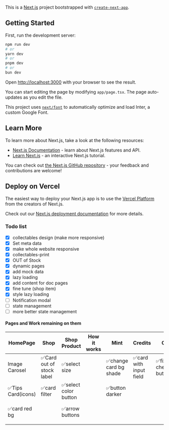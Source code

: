 This is a [Next.js](https://nextjs.org/) project bootstrapped with [`create-next-app`](https://github.com/vercel/next.js/tree/canary/packages/create-next-app).

## Getting Started

First, run the development server:

```bash
npm run dev
# or
yarn dev
# or
pnpm dev
# or
bun dev
```

Open [http://localhost:3000](http://localhost:3000) with your browser to see the result.

You can start editing the page by modifying `app/page.tsx`. The page auto-updates as you edit the file.

This project uses [`next/font`](https://nextjs.org/docs/basic-features/font-optimization) to automatically optimize and load Inter, a custom Google Font.

## Learn More

To learn more about Next.js, take a look at the following resources:

- [Next.js Documentation](https://nextjs.org/docs) - learn about Next.js features and API.
- [Learn Next.js](https://nextjs.org/learn) - an interactive Next.js tutorial.

You can check out [the Next.js GitHub repository](https://github.com/vercel/next.js/) - your feedback and contributions are welcome!

## Deploy on Vercel

The easiest way to deploy your Next.js app is to use the [Vercel Platform](https://vercel.com/new?utm_medium=default-template&filter=next.js&utm_source=create-next-app&utm_campaign=create-next-app-readme) from the creators of Next.js.

Check out our [Next.js deployment documentation](https://nextjs.org/docs/deployment) for more details.
 
<!-- TODO: -->
### Todo list
- [x] collectables design (make more responsive)
- [x] Set meta data 
- [x] make whole website responsive 
- [x] collectables-print
- [x] OUT of Stock 
- [x] dynamic pages
- [x] add mock data  
- [x] lazy loading
- [x] add content for  doc pages
- [x] fine tune (shop item)
- [x]  style lazy loading
- [ ]   Notification modal 
- [ ] state management
- [ ] more better state management
 
#### Pages and Work remaining on them
| HomePage         | Shop                    | Shop Product        | How it works | Mint                 | Credits               | Cart                | User Profile(my art) | Collectables | Print                  | Media           | History                  | New Article | Card               | Crypto                 | Settings | Your NFTs      |
| ---------------- | ----------------------- | ------------------- | ------------ | -------------------- | --------------------- | ------------------- | -------------------- | ------------ | ---------------------- | --------------- | ------------------------ | ----------- | ------------------ | ---------------------- | -------- | -------------- |
| Image Carosel    | ✅Card out of stock label |✅select size         |              | ✅change card bg shade |✅card with input field |✅fix checkout button |✅highlight on hover   |              | ✅find and possibly redo |✅customise cards |✅make dropdown functional |✅fix buttons | fix enter state    | fix enter state        |✅revisit  |✅add filter     |
|✅Tips Card(icons) | ✅card filter             |✅select color button |              | ✅button darker        |                       |                     |                      |              |                        |                 |                          |             |✅fix card highlight | <br>fix card highlight |          |✅add more cards |
|✅card red bg      |                         |✅arrow buttons       |              |                      |                       |                     |                      |              |                        |                 |                          |             |                    | add pay with bitpay    |          |✅add arrows     |
|                  |                         |                     |              |                      |                       |                     |                      |              |                        |                 |                          |             |                    |                        |          |                |
